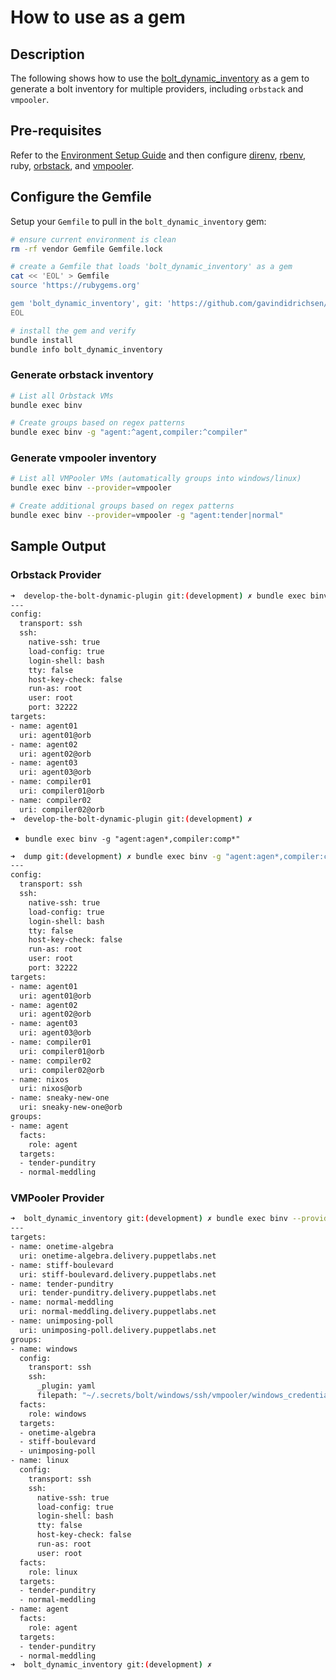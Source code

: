 # How to use as a gem

## Description

The following shows how to use the [bolt_dynamic_inventory](https://github.com/gavindidrichsen/bolt_dynamic_inventory) as a gem to generate a bolt inventory for multiple providers, including `orbstack` and `vmpooler`.

## Pre-requisites

Refer to the [Environment Setup Guide](how_to_setup_environment.md) and then configure [direnv](https://direnv.net), [rbenv](https://github.com/rbenv/rbenv), ruby, [orbstack](https://docs.orbstack.dev), and [vmpooler](https://github.com/puppetlabs/vmpooler/tree/main).

## Configure the Gemfile

Setup your `Gemfile` to pull in the `bolt_dynamic_inventory` gem:

```bash
# ensure current environment is clean
rm -rf vendor Gemfile Gemfile.lock

# create a Gemfile that loads 'bolt_dynamic_inventory' as a gem
cat << 'EOL' > Gemfile
source 'https://rubygems.org'

gem 'bolt_dynamic_inventory', git: 'https://github.com/gavindidrichsen/bolt_dynamic_inventory.git', branch: 'main'
EOL

# install the gem and verify
bundle install
bundle info bolt_dynamic_inventory
```

### Generate orbstack inventory

```bash
# List all Orbstack VMs
bundle exec binv

# Create groups based on regex patterns
bundle exec binv -g "agent:^agent,compiler:^compiler"
```

### Generate vmpooler inventory

```bash
# List all VMPooler VMs (automatically groups into windows/linux)
bundle exec binv --provider=vmpooler

# Create additional groups based on regex patterns
bundle exec binv --provider=vmpooler -g "agent:tender|normal"
```

## Sample Output

### Orbstack Provider

```bash
➜  develop-the-bolt-dynamic-plugin git:(development) ✗ bundle exec binv
---
config:
  transport: ssh
  ssh:
    native-ssh: true
    load-config: true
    login-shell: bash
    tty: false
    host-key-check: false
    run-as: root
    user: root
    port: 32222
targets:
- name: agent01
  uri: agent01@orb
- name: agent02
  uri: agent02@orb
- name: agent03
  uri: agent03@orb
- name: compiler01
  uri: compiler01@orb
- name: compiler02
  uri: compiler02@orb
➜  develop-the-bolt-dynamic-plugin git:(development) ✗ 
```

* `bundle exec binv -g "agent:agen*,compiler:comp*"`

```bash
➜  dump git:(development) ✗ bundle exec binv -g "agent:agen*,compiler:comp*"
---
config:
  transport: ssh
  ssh:
    native-ssh: true
    load-config: true
    login-shell: bash
    tty: false
    host-key-check: false
    run-as: root
    user: root
    port: 32222
targets:
- name: agent01
  uri: agent01@orb
- name: agent02
  uri: agent02@orb
- name: agent03
  uri: agent03@orb
- name: compiler01
  uri: compiler01@orb
- name: compiler02
  uri: compiler02@orb
- name: nixos
  uri: nixos@orb
- name: sneaky-new-one
  uri: sneaky-new-one@orb
groups:
- name: agent
  facts:
    role: agent
  targets:
  - tender-punditry
  - normal-meddling
```

### VMPooler Provider

```bash
➜  bolt_dynamic_inventory git:(development) ✗ bundle exec binv --provider=vmpooler -g "agent:tender|normal"
---
targets:
- name: onetime-algebra
  uri: onetime-algebra.delivery.puppetlabs.net
- name: stiff-boulevard
  uri: stiff-boulevard.delivery.puppetlabs.net
- name: tender-punditry
  uri: tender-punditry.delivery.puppetlabs.net
- name: normal-meddling
  uri: normal-meddling.delivery.puppetlabs.net
- name: unimposing-poll
  uri: unimposing-poll.delivery.puppetlabs.net
groups:
- name: windows
  config:
    transport: ssh
    ssh:
      _plugin: yaml
      filepath: "~/.secrets/bolt/windows/ssh/vmpooler/windows_credentials.yaml"
  facts:
    role: windows
  targets:
  - onetime-algebra
  - stiff-boulevard
  - unimposing-poll
- name: linux
  config:
    transport: ssh
    ssh:
      native-ssh: true
      load-config: true
      login-shell: bash
      tty: false
      host-key-check: false
      run-as: root
      user: root
  facts:
    role: linux
  targets:
  - tender-punditry
  - normal-meddling
- name: agent
  facts:
    role: agent
  targets:
  - tender-punditry
  - normal-meddling
➜  bolt_dynamic_inventory git:(development) ✗ 
```
